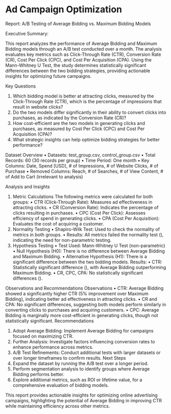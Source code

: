 # Ad Campaign Optimization

Report: A/B Testing of Average Bidding vs. Maximum Bidding Models
 

Executive Summary:

This report analyzes the performance of Average Bidding and Maximum Bidding models through an A/B test conducted over a month. The analysis evaluates key metrics such as Click-Through Rate (CTR), Conversion Rate (CR), Cost Per Click (CPC), and Cost Per Acquisition (CPA). Using the Mann-Whitney U Test, the study determines statistically significant differences between the two bidding strategies, providing actionable insights for optimizing future campaigns.
 
Key Questions
1.	Which bidding model is better at attracting clicks, measured by the Click-Through Rate (CTR), which is the percentage of impressions that result in website clicks?
2.	Do the two models differ significantly in their ability to convert clicks into purchases, as indicated by the Conversion Rate (CR)?
3.	How cost-efficient are the two models in generating clicks and purchases, as measured by Cost Per Click (CPC) and Cost Per Acquisition (CPA)?
4.	What strategic insights can help optimize bidding strategies for better performance?
 

Dataset Overview
•	Datasets: test_group.csv, control_group.csv
•	Total Records: 60 (30 records per group)
•	Time Period: One month
•	Key Columns: Date, Spend [USD], # of Impressions, # of Website Clicks, # of Purchase
•	Removed Columns: Reach, # of Searches, # of View Content, # of Add to Cart (irrelevant to analysis)
 

Analysis and Insights
1. Metric Calculations
The following metrics were calculated for both groups:
•	CTR (Click-Through Rate): Measures ad effectiveness in attracting clicks. 
•	CR (Conversion Rate): Indicates the percentage of clicks resulting in purchases. 
•	CPC (Cost Per Click): Assesses efficiency of spend in generating clicks. 
•	CPA (Cost Per Acquisition): Evaluates the cost of acquiring a customer. 
2. Normality Testing
•	Shapiro-Wilk Test: Used to check the normality of metrics in both groups.
•	Results: All metrics failed the normality test (), indicating the need for non-parametric testing.
3. Hypothesis Testing
•	Test Used: Mann-Whitney U Test (non-parametric)
•	Null Hypothesis (H0): There is no difference between Average Bidding and Maximum Bidding.
•	Alternative Hypothesis (H1): There is a significant difference between the two bidding models.
Results:
•	CTR: Statistically significant difference (), with Average Bidding outperforming Maximum Bidding.
•	CR, CPC, CPA: No statistically significant differences ().
 

Observations and Recommendations
Observations
•	CTR: Average Bidding showed a significantly higher CTR (5% improvement over Maximum Bidding), indicating better ad effectiveness in attracting clicks.
•	CR and CPA: No significant differences, suggesting both models perform similarly in converting clicks to purchases and acquiring customers.
•	CPC: Average Bidding is marginally more cost-efficient in generating clicks, though not statistically significant.
Recommendations
1.	Adopt Average Bidding: Implement Average Bidding for campaigns focused on maximizing CTR.
2.	Further Analysis: Investigate factors influencing conversion rates to enhance performance across metrics.
3.	A/B Test Refinements: Conduct additional tests with larger datasets or over longer timeframes to confirm results.
 Next Steps
1.	Expand the dataset by running the A/B test over a longer period.
2.	Perform segmentation analysis to identify groups where Average Bidding performs better.
3.	Explore additional metrics, such as ROI or lifetime value, for a comprehensive evaluation of bidding models.
 
This report provides actionable insights for optimizing online advertising campaigns, highlighting the potential of Average Bidding in improving CTR while maintaining efficiency across other metrics.


